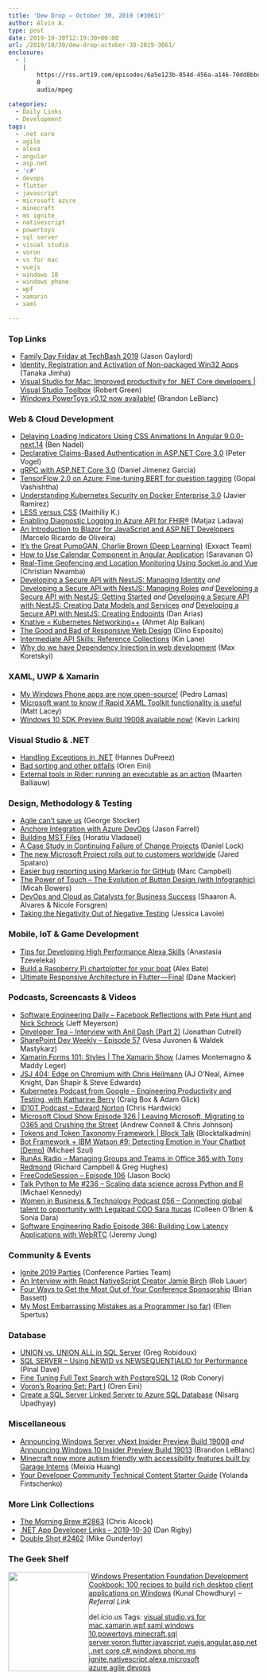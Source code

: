 ```yaml
---
title: 'Dew Drop – October 30, 2019 (#3061)'
author: Alvin A.
type: post
date: 2019-10-30T12:19:30+00:00
url: /2019/10/30/dew-drop-october-30-2019-3061/
enclosure:
  - |
    |
        https://rss.art19.com/episodes/6a5e123b-854d-456a-a146-70dd8bbc0e78.mp3
        0
        audio/mpeg
        
categories:
  - Daily Links
  - Development
tags:
  - .net core
  - agile
  - alexa
  - angular
  - asp.net
  - 'c#'
  - devops
  - flutter
  - javascript
  - microsoft azure
  - minecraft
  - ms ignite
  - nativescript
  - powertoys
  - sql server
  - visual studio
  - voron
  - vs for mac
  - vuejs
  - windows 10
  - windows phone
  - wpf
  - xamarin
  - xaml

---
```

### <a name="top"></a>Top Links

  * <a href="https://www.jasongaylord.com/blog/family-day-friday-at-techbash-2019" target="_blank" rel="noopener noreferrer">Family Day Friday at TechBash 2019</a> (Jason Gaylord)
  * <a href="https://blogs.windows.com/windowsdeveloper/2019/10/29/identity-registration-and-activation-of-non-packaged-win32-apps/?WT.mc_id=DX_MVP4025064" target="_blank" rel="noopener noreferrer">Identity, Registration and Activation of Non-packaged Win32 Apps</a> (Tanaka Jimha)
  * <a href="https://channel9.msdn.com/Shows/Visual-Studio-Toolbox/Visual-Studio-for-Mac-Improved-productivity-for-NET-Core-developers?WT.mc_id=DX_MVP4025064" target="_blank" rel="noopener noreferrer">Visual Studio for Mac: Improved productivity for .NET Core developers | Visual Studio Toolbox</a> (Robert Green)
  * <a href="https://insider.windows.com/en-us/articles/powertoys-v012-now-available/" target="_blank" rel="noopener noreferrer">Windows PowerToys v0.12 now available!</a> (Brandon LeBlanc)



### <a name="web"></a>Web & Cloud Development

  * <a href="https://www.bennadel.com/blog/3711-delaying-loading-indicators-using-css-animations-in-angular-9-0-0-next-14.htm" target="_blank" rel="noopener noreferrer">Delaying Loading Indicators Using CSS Animations In Angular 9.0.0-next.14</a> (Ben Nadel)
  * <a href="https://visualstudiomagazine.com/articles/2019/10/29/aspnet-authentication.aspx" target="_blank" rel="noopener noreferrer">Declarative Claims-Based Authentication in ASP.NET Core 3.0</a> (Peter Vogel)
  * <a href="http://feedproxy.google.com/~r/netCurryRecentArticles/~3/jFJztUkLs-A/ShowArticle.aspx" target="_blank" rel="noopener noreferrer">gRPC with ASP.NET Core 3.0</a> (Daniel Jimenez Garcia)
  * <a href="https://azure.microsoft.com/blog/tensorflow-2-0-on-azure-fine-tuning-bert-for-question-tagging/" target="_blank" rel="noopener noreferrer">TensorFlow 2.0 on Azure: Fine-tuning BERT for question tagging</a> (Gopal Vashishtha)
  * <a href="https://www.docker.com/blog/understanding-kubernetes-security-docker-enterprise/" target="_blank" rel="noopener noreferrer">Understanding Kubernetes Security on Docker Enterprise 3.0</a> (Javier Ramírez)
  * <a href="https://www.syncfusion.com/blogs/post/less-versus-css.aspx" target="_blank" rel="noopener noreferrer">LESS versus CSS</a> (Maithiliy K.)
  * <a href="https://azure.microsoft.com/blog/enabling-diagnostic-logging-in-azure-api-for-fhir/" target="_blank" rel="noopener noreferrer">Enabling Diagnostic Logging in Azure API for FHIR®</a> (Matjaz Ladava)
  * <a href="https://www.grapecity.com/blogs/introduction-blazor-for-javascript-and-aspdotnet-developers" target="_blank" rel="noopener noreferrer">An Introduction to Blazor for JavaScript and ASP.NET Developers</a> (Marcelo Ricardo de Oliveira)
  * <a href="https://blog.exxactcorp.com/its-the-great-pumpgan-charlie-brown/" target="_blank" rel="noopener noreferrer">It’s the Great PumpGAN, Charlie Brown (Deep Learning)</a> (Exxact Team)
  * <a href="https://www.syncfusion.com/blogs/post/getting-started-angular-calendar-component.aspx" target="_blank" rel="noopener noreferrer">How to Use Calendar Component in Angular Application</a> (Saravanan G)
  * <a href="https://www.telerik.com/blogs/real-time-geofencing-location-monitoring-using-socketio-vue" target="_blank" rel="noopener noreferrer">Real-Time Geofencing and Location Monitoring Using Socket.io and Vue</a> (Christian Nwamba)
  * <a href="https://auth0.com/blog/developing-a-secure-api-with-nestjs-adding-authentication/" target="_blank" rel="noopener noreferrer">Developing a Secure API with NestJS: Managing Identity</a> _and_ <a href="https://auth0.com/blog/developing-a-secure-api-with-nestjs-adding-authorization/" target="_blank" rel="noopener noreferrer">Developing a Secure API with NestJS: Managing Roles</a> _and_ <a href="https://auth0.com/blog/developing-a-secure-api-with-nestjs-getting-started/" target="_blank" rel="noopener noreferrer">Developing a Secure API with NestJS: Getting Started</a> _and_ <a href="https://auth0.com/blog/developing-a-secure-api-with-nestjs-models-data-service/" target="_blank" rel="noopener noreferrer">Developing a Secure API with NestJS: Creating Data Models and Services</a> _and_ <a href="https://auth0.com/blog/developing-a-secure-api-with-nestjs-creating-endpoints/" target="_blank" rel="noopener noreferrer">Developing a Secure API with NestJS: Creating Endpoints</a> (Dan Arias)
  * <a href="https://ahmet.im/blog/knative-better-kubernetes-networking/" target="_blank" rel="noopener noreferrer">Knative = Kubernetes Networking++</a> (Ahmet Alp Balkan)
  * <a href="https://www.red-gate.com/simple-talk/dotnet/net-development/the-good-and-bad-of-responsive-web-design/" target="_blank" rel="noopener noreferrer">The Good and Bad of Responsive Web Design</a> (Dino Esposito)
  * <a href="https://blog.getpostman.com/2019/10/29/intermediate-api-skills-reference-collections/" target="_blank" rel="noopener noreferrer">Intermediate API Skills: Reference Collections</a> (Kin Lane)
  * <a href="https://blog.angularindepth.com/why-do-we-have-dependency-injection-in-web-development-f8815e593b38?source=rss----e5ed704095b---4" target="_blank" rel="noopener noreferrer">Why do we have Dependency Injection in web development</a> (Max Koretskyi)



### <a name="silverlight"></a>XAML, UWP & Xamarin

  * <a href="http://feedproxy.google.com/~r/pedrolamascom/~3/Y8FDKGf56Y4/" target="_blank" rel="noopener noreferrer">My Windows Phone apps are now open-source!</a> (Pedro Lamas)
  * <a href="http://feedproxy.google.com/~r/MattLacey/~3/pk0RGO_OuDc/microsoft-want-to-know-if-rapid-xaml.html" target="_blank" rel="noopener noreferrer">Microsoft want to know if Rapid XAML Toolkit functionality is useful</a> (Matt Lacey)
  * <a href="https://blogs.windows.com/windowsdeveloper/2019/10/29/windows-10-sdk-preview-build-19008-available-now/?WT.mc_id=DX_MVP4025064" target="_blank" rel="noopener noreferrer">Windows 10 SDK Preview Build 19008 available now!</a> (Kevin Larkin)



### <a name="dotnet"></a>Visual Studio & .NET

  * <a href="https://www.developer.com/net/net/handling-exceptions-in-.net.html" target="_blank" rel="noopener noreferrer">Handling Exceptions in .NET</a> (Hannes DuPreez)
  * <a href="https://ayende.com/blog/188865-C/bad-sorting-and-other-pitfalls?Key=1a46116b-73a9-4fce-adc6-a6432527be17&utm_source=feedburner&utm_medium=feed&utm_campaign=Feed%3A+AyendeRahien+%28Ayende+%40+Rahien%29" target="_blank" rel="noopener noreferrer">Bad sorting and other pitfalls</a> (Oren Eini)
  * <a href="https://blog.jetbrains.com/dotnet/2019/10/29/external-tools-rider-running-executable-action/" target="_blank" rel="noopener noreferrer">External tools in Rider: running an executable as an action</a> (Maarten Balliauw)



### <a name="design"></a>Design, Methodology & Testing

  * <a href="https://georgestocker.com/2019/10/30/agile-cant-save-us/?utm_source=rss&utm_medium=rss&utm_campaign=agile-cant-save-us" target="_blank" rel="noopener noreferrer">Agile can’t save us</a> (George Stocker)
  * <a href="https://jfarrell.net/2019/10/29/anchore-integration-with-azure-devops/" target="_blank" rel="noopener noreferrer">Anchore Integration with Azure DevOps</a> (Jason Farrell)
  * <a href="https://www.advancedinstaller.com/mst-wise-package-studio.html" target="_blank" rel="noopener noreferrer">Building MST Files</a> (Horatiu Vladasel)
  * <a href="https://daniellock.com/a-case-study-continuing-failure-change-projects/" target="_blank" rel="noopener noreferrer">A Case Study in Continuing Failure of Change Projects</a> (Daniel Lock)
  * <a href="https://www.microsoft.com/en-us/microsoft-365/blog/2019/10/29/new-microsoft-project-rolls-out-worldwide/" target="_blank" rel="noopener noreferrer">The new Microsoft Project rolls out to customers worldwide</a> (Jared Spataro)
  * <a href="https://github.blog/2019-10-29-easier-bug-reporting-using-marker-io-for-github/" target="_blank" rel="noopener noreferrer">Easier bug reporting using Marker.io for GitHub</a> (Marc Campbell)
  * <a href="https://www.toptal.com/designers/ui/button-design" target="_blank" rel="noopener noreferrer">The Power of Touch – The Evolution of Button Design (with Infographic)</a> (Micah Bowers)
  * <a href="https://www.infoq.com/articles/2019-devops-report?utm_campaign=infoq_content&utm_source=infoq&utm_medium=feed&utm_term=global" target="_blank" rel="noopener noreferrer">DevOps and Cloud as Catalysts for Business Success</a> (Shaaron A. Alvares & Nicole Forsgren)
  * <a href="http://womenwhotest.com/2019/10/29/taking-the-negativity-out-of-negative-testing/" target="_blank" rel="noopener noreferrer">Taking the Negativity Out of Negative Testing</a> (Jessica Lavoie)



### <a name="mobile"></a>Mobile, IoT & Game Development

  * <a href="https://developer.amazon.com:443/blogs/alexa/post/1ae545b3-cb73-43a8-b987-6613ed8ebced/tips-for-developing-high-performance-alexa-skills1" target="_blank" rel="noopener noreferrer">Tips for Developing High Performance Alexa Skills</a> (Anastasia Tzeveleka)
  * <a href="https://www.raspberrypi.org/blog/build-a-raspberry-pi-chartplotter-for-your-boat/" target="_blank" rel="noopener noreferrer">Build a Raspberry Pi chartplotter for your boat</a> (Alex Bate)
  * <a href="https://medium.com/flutter-community/ultimate-responsive-architecture-in-flutter-final-b8647c5a8b61?source=rss----86fb29d7cc6a---4" target="_blank" rel="noopener noreferrer">Ultimate Responsive Architecture in Flutter — Final</a> (Dane Mackier)



### <a name="podcasts"></a>Podcasts, Screencasts & Videos

  * <a href="https://softwareengineeringdaily.com/2019/10/30/facebook-reflections-with-pete-hunt-and-nick-schrock/" target="_blank" rel="noopener noreferrer">Software Engineering Daily &#8211; Facebook Reflections with Pete Hunt and Nick Schrock</a> (Jeff Meyerson)
  * <a href="http://developertea.simplecast.fm/d2270f1d" target="_blank" rel="noopener noreferrer">Developer Tea &#8211; Interview with Anil Dash (Part 2)</a> (Jonathan Cutrell)
  * <a href="https://developer.microsoft.com/en-us/sharepoint/blogs/sharepoint-dev-weekly-episode-57/" target="_blank" rel="noopener noreferrer">SharePoint Dev Weekly – Episode 57</a> (Vesa Juvonen & Waldek Mastykarz)
  * <a href="https://channel9.msdn.com/Shows/XamarinShow/XamarinForms-101-Styles?WT.mc_id=DX_MVP4025064" target="_blank" rel="noopener noreferrer">Xamarin.Forms 101: Styles | The Xamarin Show</a> (James Montemagno & Maddy Leger)
  * <a href="https://devchat.tv/js-jabber/jsj-404-edge-on-chromium-with-chris-heilmann" target="_blank" rel="noopener noreferrer">JSJ 404: Edge on Chromium with Chris Heilmann</a> (AJ O&#8217;Neal, Aimee Knight, Dan Shapir & Steve Edwards)
  * <a href="https://kubernetespodcast.com/episode/077-eng-prod-and-testing/" target="_blank" rel="noopener noreferrer">Kubernetes Podcast from Google &#8211; Engineering Productivity and Testing, with Katharine Berry</a> (Craig Box & Adam Glick)
  * <a href="https://rss.art19.com/episodes/6a5e123b-854d-456a-a146-70dd8bbc0e78.mp3" target="_blank" rel="noopener noreferrer">ID10T Podcast &#8211; Edward Norton</a> (Chris Hardwick)
  * <a href="http://feeds.microsoftcloudshow.com/~r/microsoftcloudshowepisodes/~3/hqOPSneIkMk/" target="_blank" rel="noopener noreferrer">Microsoft Cloud Show Episode 326 | Leaving Microsoft, Migrating to O365 and Crushing the Street</a> (Andrew Connell & Chris Johnson)
  * <a href="https://channel9.msdn.com/Shows/Blocktalk/Tokens-and-Token-Taxonomy-Framework?WT.mc_id=DX_MVP4025064" target="_blank" rel="noopener noreferrer">Tokens and Token Taxonomy Framework | Block Talk</a> (Blocktalkadmin)
  * <a href="http://www.youtube.com/watch?v=HjXn2O216xg" target="_blank" rel="noopener noreferrer">Bot Framework + IBM Watson #9: Detecting Emotion in Your Chatbot (Demo)</a> (Michael Szul)
  * <a href="http://feedproxy.google.com/~r/RunaAsRadioWma/~3/gHt8_2Eykwo/default.aspx" target="_blank" rel="noopener noreferrer">RunAs Radio &#8211; Managing Groups and Teams in Office 365 with Tony Redmond</a> (Richard Campbell & Greg Hughes)
  * <a href="http://www.youtube.com/watch?v=vZhcNzrXaR0" target="_blank" rel="noopener noreferrer">FreeCodeSession &#8211; Episode 106</a> (Jason Bock)
  * <a href="https://talkpython.fm/episodes/show/236/scaling-data-science-across-python-and-r" target="_blank" rel="noopener noreferrer">Talk Python to Me #236 &#8211; Scaling data science across Python and R</a> (Michael Kennedy)
  * <a href="http://womeninbizandtech.mpsn.libsynpro.com/056-connecting-global-talent-to-opportunity-with-legalpad-coo-sara-itucas" target="_blank" rel="noopener noreferrer">Women in Business & Technology Podcast 056 &#8211; Connecting global talent to opportunity with Legalpad COO Sara Itucas</a> (Colleen O&#8217;Brien & Sonia Dara)
  * <a href="http://feedproxy.google.com/~r/se-radio/~3/IQlnjGGTpEM/" target="_blank" rel="noopener noreferrer">Software Engineering Radio Episode 386: Building Low Latency Applications with WebRTC</a> (Jeremy Jung)



### <a name="events"></a>Community & Events

  * <a href="http://conferenceparties.com/ignite19/" target="_blank" rel="noopener noreferrer">Ignite 2019 Parties</a> (Conference Parties Team)
  * <a href="https://www.nativescript.org/blog/an-interview-with-react-nativescript-creator-jamie-birch" target="_blank" rel="noopener noreferrer">An Interview with React NativeScript Creator Jamie Birch</a> (Rob Lauer)
  * <a href="https://www.simplethread.com/four-ways-to-get-the-most-out-of-your-conference-sponsorship/" target="_blank" rel="noopener noreferrer">Four Ways to Get the Most Out of Your Conference Sponsorship</a> (Brian Bassett)
  * <a href="https://stackoverflow.blog/2019/10/29/my-most-embarrassing-mistakes-as-a-programmer-so-far/" target="_blank" rel="noopener noreferrer">My Most Embarrassing Mistakes as a Programmer (so far)</a> (Ellen Spertus)



### <a name="sql"></a>Database

  * <a href="http://feedproxy.google.com/~r/MSSQLTips-LatestSqlServerTips/~3/Dr4Jw6dL7Rk/" target="_blank" rel="noopener noreferrer">UNION vs. UNION ALL in SQL Server</a> (Greg Robidoux)
  * <a href="https://blog.sqlauthority.com/2019/10/30/sql-server-using-newid-vs-newsequentialid-for-performance/" target="_blank" rel="noopener noreferrer">SQL SERVER – Using NEWID vs NEWSEQUENTIALID for Performance</a> (Pinal Dave)
  * <a href="http://feedproxy.google.com/~r/wekeroad/EeKc/~3/KB5waTpNtoY/" target="_blank" rel="noopener noreferrer">Fine Tuning Full Text Search with PostgreSQL 12</a> (Rob Conery)
  * <a href="http://feedproxy.google.com/~r/AyendeRahien/~3/S5An95OUL2U/vorons-roaring-set-part-i" target="_blank" rel="noopener noreferrer">Voron’s Roaring Set: Part I</a> (Oren Eini)
  * <a href="http://feedproxy.google.com/~r/MSSQLTips-LatestSqlServerTips/~3/i5cLiOXDuCE/" target="_blank" rel="noopener noreferrer">Create a SQL Server Linked Server to Azure SQL Database</a> (Nisarg Upadhyay)



### <a name="misc"></a>Miscellaneous

  * <a href="https://blogs.windows.com/windowsexperience/2019/10/29/announcing-windows-server-vnext-insider-preview-build-19008/?WT.mc_id=DX_MVP4025064" target="_blank" rel="noopener noreferrer">Announcing Windows Server vNext Insider Preview Build 19008</a> _and_ <a href="https://blogs.windows.com/windowsexperience/2019/10/29/announcing-windows-10-insider-preview-build-19013/?WT.mc_id=DX_MVP4025064" target="_blank" rel="noopener noreferrer">Announcing Windows 10 Insider Preview Build 19013</a> (Brandon LeBlanc)
  * <a href="https://www.microsoft.com/en-us/garage/blog/2019/10/minecraft-now-more-autism-friendly-with-accessibility-features-built-by-garage-interns/" target="_blank" rel="noopener noreferrer">Minecraft now more autism friendly with accessibility features built by Garage Interns</a> (Meixia Huang)
  * <a href="https://developermedia.com/developer-community-technical-content/" target="_blank" rel="noopener noreferrer">Your Developer Community Technical Content Starter Guide</a> (Yolanda Fintschenko)



### <a name="links"></a>More Link Collections

  * <a href="http://feedproxy.google.com/~r/ReflectivePerspective/~3/CohSgbQQXTA/" target="_blank" rel="noopener noreferrer">The Morning Brew #2863</a> (Chris Alcock)
  * <a href="https://links.danrigby.com/2019/10/app-developer-links-2019-10-30/" target="_blank" rel="noopener noreferrer">.NET App Developer Links &#8211; 2019-10-30</a> (Dan Rigby)
  * <a href="https://afreshcup.com/home/2019/10/30/double-shot-2462.html" target="_blank" rel="noopener noreferrer">Double Shot #2462</a> (Mike Gunderloy)



### <a name="shelf"></a>The Geek Shelf

<a href="https://www.amazon.com/Windows-Presentation-Foundation-Development-Cookbook/dp/1788399803/?tag=amavin-20" target="_blank" rel="noopener noreferrer"><img loading="lazy" decoding="async" width="162" height="200" align="left" style="margin: 0px 0px 10px; border: 0px currentcolor; border-image: none; float: left; display: inline; background-image: none;" src="https://m.media-amazon.com/images/I/612s0GTep+L._AC_UL320_ML3_.jpg" border="0" /></a>&nbsp;<a href="https://www.amazon.com/Windows-Presentation-Foundation-Development-Cookbook/dp/1788399803/?tag=amavin-20" target="_blank" rel="noopener noreferrer">Windows Presentation Foundation Development Cookbook: 100 recipes to build rich desktop client applications on Windows</a> (Kunal Chowdhury) _&#8211; Referral Link_







<div class="wlWriterEditableSmartContent" id="scid:77ECF5F8-D252-44F5-B4EB-D463C5396A79:539447ab-8769-43d1-af59-988b90acee08" style="margin: 0px; padding: 0px; float: none; display: inline;">
  del.icio.us Tags: <a href="http://del.icio.us/popular/visual+studio" rel="tag">visual studio</a>,<a href="http://del.icio.us/popular/vs+for+mac" rel="tag">vs for mac</a>,<a href="http://del.icio.us/popular/xamarin" rel="tag">xamarin</a>,<a href="http://del.icio.us/popular/wpf" rel="tag">wpf</a>,<a href="http://del.icio.us/popular/xaml" rel="tag">xaml</a>,<a href="http://del.icio.us/popular/windows+10" rel="tag">windows 10</a>,<a href="http://del.icio.us/popular/powertoys" rel="tag">powertoys</a>,<a href="http://del.icio.us/popular/minecraft" rel="tag">minecraft</a>,<a href="http://del.icio.us/popular/sql+server" rel="tag">sql server</a>,<a href="http://del.icio.us/popular/voron" rel="tag">voron</a>,<a href="http://del.icio.us/popular/flutter" rel="tag">flutter</a>,<a href="http://del.icio.us/popular/javascript" rel="tag">javascript</a>,<a href="http://del.icio.us/popular/vuejs" rel="tag">vuejs</a>,<a href="http://del.icio.us/popular/angular" rel="tag">angular</a>,<a href="http://del.icio.us/popular/asp.net" rel="tag">asp.net</a>,<a href="http://del.icio.us/popular/.net+core" rel="tag">.net core</a>,<a href="http://del.icio.us/popular/c%23" rel="tag">c#</a>,<a href="http://del.icio.us/popular/windows+phone" rel="tag">windows phone</a>,<a href="http://del.icio.us/popular/ms+ignite" rel="tag">ms ignite</a>,<a href="http://del.icio.us/popular/nativescript" rel="tag">nativescript</a>,<a href="http://del.icio.us/popular/alexa" rel="tag">alexa</a>,<a href="http://del.icio.us/popular/microsoft+azure" rel="tag">microsoft azure</a>,<a href="http://del.icio.us/popular/agile" rel="tag">agile</a>,<a href="http://del.icio.us/popular/devops" rel="tag">devops</a>
</div>